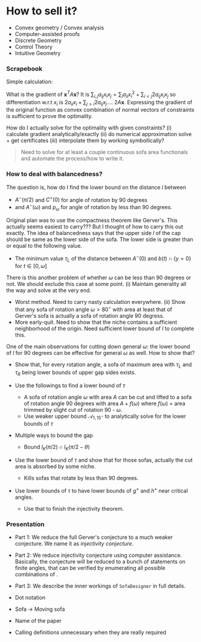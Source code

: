 # How to sell it?

- Convex geometry / Convex analysis
- Computer-assisted proofs
- Discrete Geometry
- Control Theory
- Intuitive Geometry

### Scrapebook

Simple calculation:

What is the gradient of $\mathbf{x}^T A \mathbf{x}$? It is $\sum_{i, j} a_{ij} x_i x_j = \sum_i a_{ii} x_i^2 + \sum_{i < j} 2a_{ij} x_i x_j$ so differentiation w.r.t $x_i$ is $2a_{ii}x_i + \sum_{j > i} 2a_{ij} x_j$.... $2A \mathbf{x}$. Expressing the gradient of the original function as convex combination of normal vectors of constraints is sufficient to prove the optimality.

How do I actually solve for the optimality with given constraints?
(i) calculate gradient analytically/exactly
(ii) do numerical approximation solve + get certificates
(iii) interpolate them by working symbollically?

> Need to solve for at least a couple continuous sofa area functionals and automate the process/how to write it.

### How to deal with balancedness?

The question is, how do I find the lower bound on the distance $l$ between 
- $A^-(\pi/2)$ and $C^+(0)$ for angle of rotation by 90 degrees
- and $A^-(\omega)$ and $p_\omega$ for angle of rotation by less than 90 degrees.

Original plan was to use the compactness theorem like Gerver's. This actually seems easiest to carry???
But I thought of how to carry this out exactly. The idea of balancedness says that the upper side $l$ of the cap should be same as the lower side of the sofa. The lower side is greater than or equal to the following value.

- The minimum value $\tau_L$ of the distance between $A^-(0)$ and $b(t)\cap \{y=0\}$ for $t \in [0, \omega]$

There is this another problem of whether $\omega$ can be less than 90 degrees or not. We should exclude this case at some point. 
(i) Maintain generality all the way and solve at the very end.
- Worst method. Need to carry nasty calculation everywhere.
(ii) Show that any sofa of rotation angle $\omega > 80^\circ$ with area at least that of Gerver's sofa is actually a sofa of rotation angle 90 degress.
- More early-quit. Need to show that the niche contains a sufficient neighborhood of the origin. Need sufficient lower bound of $l$ to complete this.

One of the main observations for cutting down general $\omega$: the lower bound of $l$ for 90 degrees can be effective for general $\omega$ as well.
How to show that? 


- Show that, for every rotation angle, a sofa of maximum area with $\tau_L$ and $\tau_R$ being lower bounds of upper gap sides exists.
- Use the followings to find a lower bound of $\tau$
	- A sofa of rotation angle $\omega$ with area $A$ can be cut and lifted to a sofa of rotation angle 90 degrees with area $A + f(\omega)$ where $f(\omega)$ = area trimmed by slight cut of rotation 90 - $\omega$.
	- Use weaker upper bound $\mathcal{A}_{1, 15^\circ}$ to analytically solve for the lower bounds of $\tau$

- Multiple ways to bound the gap
	- Bound $l_K(\pi/2) \cap l_K(\pi/2 - \theta)$ 

- Use the lower bound of $\tau$ and show that for those sofas, actually the cut area is absorbed by some niche.
	- Kills sofas that rotate by less than 90 degrees.
- Use lower bounds of $\tau$ to have lower bounds of $g^+$ and $h^+$ near critical angles.
	- Use that to finish the injectivity theorem.

### Presentation

- Part 1: We reduce the full Gerver's conjecture to a much weaker conjecture. We name it as _injectivity conjecture_. 
- Part 2: We reduce injectivity conjecture using computer assistance. Basically, the conjecture will be reduced to a bunch of statements on finite angles, that can be verified by enumerating all possible combinations of .
- Part 3: We describe the inner workings of `SofaDesigner` in full details.


- Dot notation
- Sofa -> Moving sofa
- Name of the paper
- Calling definitions unnecessary when they are really required